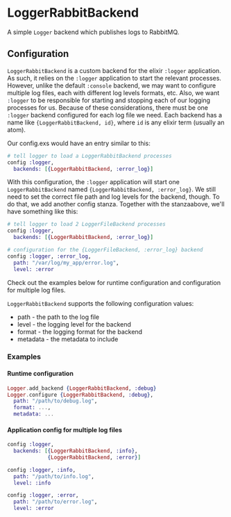 LoggerRabbitBackend
=================

A simple `Logger` backend which publishes logs to RabbitMQ.

## Configuration

`LoggerRabbitBackend` is a custom backend for the elixir `:logger` application. As
such, it relies on the `:logger` application to start the relevant processes.
However, unlike the default `:console` backend, we may want to configure
multiple log files, each with different log levels formats, etc. Also, we want
`:logger` to be responsible for starting and stopping each of our logging
processes for us. Because of these considerations, there must be one `:logger`
backend configured for each log file we need. Each backend has a name like
`{LoggerRabbitBackend, id}`, where `id` is any elixir term (usually an atom).

Our config.exs would have an entry similar to this:

```elixir
# tell logger to load a LoggerRabbitBackend processes
config :logger,
  backends: [{LoggerRabbitBackend, :error_log}]
```

With this configuration, the `:logger` application will start one `LoggerRabbitBackend`
named `{LoggerRabbitBackend, :error_log}`. We still need to set the correct file
path and log levels for the backend, though. To do that, we add another config
stanza. Together with the stanzaabove, we'll have something like this:

```elixir
# tell logger to load 2 LoggerFileBackend processes
config :logger,
  backends: [{LoggerRabbitBackend, :error_log}]

# configuration for the {LoggerFileBackend, :error_log} backend
config :logger, :error_log,
  path: "/var/log/my_app/error.log",
  level: :error
```

Check out the examples below for runtime configuration and configuration for
multiple log files.

`LoggerRabbitBackend` supports the following configuration values:

* path - the path to the log file
* level - the logging level for the backend
* format - the logging format for the backend
* metadata - the metadata to include


### Examples

#### Runtime configuration

```elixir
Logger.add_backend {LoggerRabbitBackend, :debug}
Logger.configure {LoggerRabbitBackend, :debug},
  path: "/path/to/debug.log",
  format: ...,
  metadata: ...
```

#### Application config for multiple log files

```elixir
config :logger,
  backends: [{LoggerRabbitBackend, :info},
             {LoggerRabbitBackend, :error}]

config :logger, :info,
  path: "/path/to/info.log",
  level: :info

config :logger, :error,
  path: "/path/to/error.log",
  level: :error
```
